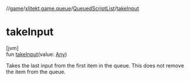 //[game](../../../index.md)/[xlitekt.game.queue](../index.md)/[QueuedScriptList](index.md)/[takeInput](take-input.md)

# takeInput

[jvm]\
fun [takeInput](take-input.md)(value: [Any](https://kotlinlang.org/api/latest/jvm/stdlib/kotlin/-any/index.html))

Takes the last input from the first item in the queue. This does not remove the item from the queue.
